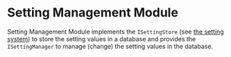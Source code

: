 # Setting Management Module

Setting Management Module implements the `ISettingStore` (see [the setting system](Settings.md)) to store the setting values in a database and provides the `ISettingManager` to manage (change) the setting values in the database.